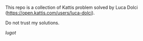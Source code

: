 This repo is a collection of Kattis problem solved by Luca Dolci (https://open.kattis.com/users/luca-dolci).

Do not trust my solutions.


*lugot*
